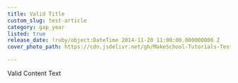 ```yaml
---
title: Valid Title
custom_slug: test-article
category: gap_year
listed: true
release_date: !ruby/object:DateTime 2014-11-20 11:00:00.000000000 Z
cover_photo_path: https://cdn.jsdelivr.net/gh/MakeSchool-Tutorials-Test/News_Tests@4cb8a37f9f5ac8c276b2d9806dbabb0ab72666db/2858f9b1-df88-4118-934e-70067b7ac8b4/cover_photo.jpeg

---
```

Valid Content Text